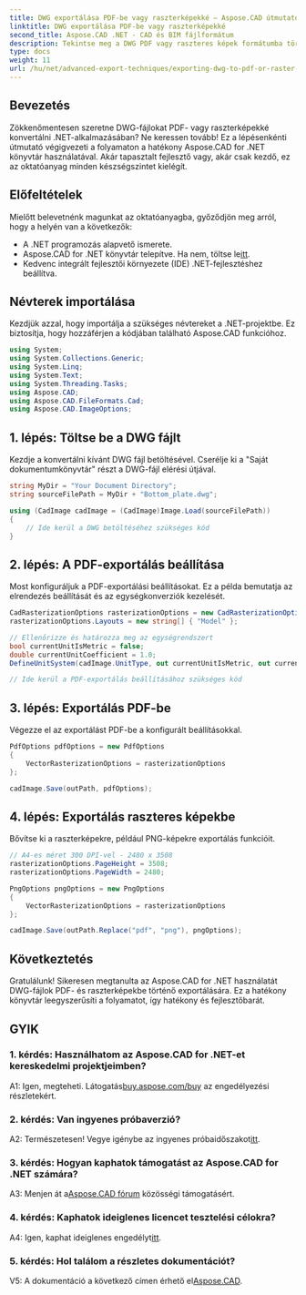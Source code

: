 ```yaml
---
title: DWG exportálása PDF-be vagy raszterképekké – Aspose.CAD útmutató
linktitle: DWG exportálása PDF-be vagy raszterképekké
second_title: Aspose.CAD .NET - CAD és BIM fájlformátum
description: Tekintse meg a DWG PDF vagy raszteres képek formátumba történő exportálásáról szóló átfogó útmutatót az Aspose.CAD for .NET használatával. Tanulja meg a lépéseket, az előfeltételeket, és ismerkedjen meg ezzel a hatékony könyvtárral.
type: docs
weight: 11
url: /hu/net/advanced-export-techniques/exporting-dwg-to-pdf-or-raster-images/
---
```

## Bevezetés

Zökkenőmentesen szeretne DWG-fájlokat PDF- vagy raszterképekké konvertálni .NET-alkalmazásában? Ne keressen tovább! Ez a lépésenkénti útmutató végigvezeti a folyamaton a hatékony Aspose.CAD for .NET könyvtár használatával. Akár tapasztalt fejlesztő vagy, akár csak kezdő, ez az oktatóanyag minden készségszintet kielégít.

## Előfeltételek

Mielőtt belevetnénk magunkat az oktatóanyagba, győződjön meg arról, hogy a helyén van a következők:

- A .NET programozás alapvető ismerete.
-  Aspose.CAD for .NET könyvtár telepítve. Ha nem, töltse le[itt](https://releases.aspose.com/cad/net/).
- Kedvenc integrált fejlesztői környezete (IDE) .NET-fejlesztéshez beállítva.

## Névterek importálása

Kezdjük azzal, hogy importálja a szükséges névtereket a .NET-projektbe. Ez biztosítja, hogy hozzáférjen a kódjában található Aspose.CAD funkcióhoz.

```csharp
using System;
using System.Collections.Generic;
using System.Linq;
using System.Text;
using System.Threading.Tasks;
using Aspose.CAD;
using Aspose.CAD.FileFormats.Cad;
using Aspose.CAD.ImageOptions;
```

## 1. lépés: Töltse be a DWG fájlt

Kezdje a konvertálni kívánt DWG fájl betöltésével. Cserélje ki a "Saját dokumentumkönyvtár" részt a DWG-fájl elérési útjával.

```csharp
string MyDir = "Your Document Directory";
string sourceFilePath = MyDir + "Bottom_plate.dwg";

using (CadImage cadImage = (CadImage)Image.Load(sourceFilePath))
{
    // Ide kerül a DWG betöltéséhez szükséges kód
}
```

## 2. lépés: A PDF-exportálás beállítása

Most konfiguráljuk a PDF-exportálási beállításokat. Ez a példa bemutatja az elrendezés beállítását és az egységkonverziók kezelését.

```csharp
CadRasterizationOptions rasterizationOptions = new CadRasterizationOptions();
rasterizationOptions.Layouts = new string[] { "Model" };

// Ellenőrizze és határozza meg az egységrendszert
bool currentUnitIsMetric = false;
double currentUnitCoefficient = 1.0;
DefineUnitSystem(cadImage.UnitType, out currentUnitIsMetric, out currentUnitCoefficient);

// Ide kerül a PDF-exportálás beállításához szükséges kód
```

## 3. lépés: Exportálás PDF-be

Végezze el az exportálást PDF-be a konfigurált beállításokkal.

```csharp
PdfOptions pdfOptions = new PdfOptions
{
    VectorRasterizationOptions = rasterizationOptions
};

cadImage.Save(outPath, pdfOptions);
```

## 4. lépés: Exportálás raszteres képekbe

Bővítse ki a raszterképekre, például PNG-képekre exportálás funkcióit.

```csharp
// A4-es méret 300 DPI-vel - 2480 x 3508
rasterizationOptions.PageHeight = 3508;
rasterizationOptions.PageWidth = 2480;

PngOptions pngOptions = new PngOptions
{
    VectorRasterizationOptions = rasterizationOptions
};

cadImage.Save(outPath.Replace("pdf", "png"), pngOptions);
```

## Következtetés

Gratulálunk! Sikeresen megtanulta az Aspose.CAD for .NET használatát DWG-fájlok PDF- és raszterképekbe történő exportálására. Ez a hatékony könyvtár leegyszerűsíti a folyamatot, így hatékony és fejlesztőbarát.

## GYIK

### 1. kérdés: Használhatom az Aspose.CAD for .NET-et kereskedelmi projektjeimben?

 A1: Igen, megteheti. Látogatás[buy.aspose.com/buy](https://purchase.aspose.com/buy) az engedélyezési részletekért.

### 2. kérdés: Van ingyenes próbaverzió?

 A2: Természetesen! Vegye igénybe az ingyenes próbaidőszakot[itt](https://releases.aspose.com/).

### 3. kérdés: Hogyan kaphatok támogatást az Aspose.CAD for .NET számára?

 A3: Menjen át a[Aspose.CAD fórum](https://forum.aspose.com/c/cad/19) közösségi támogatásért.

### 4. kérdés: Kaphatok ideiglenes licencet tesztelési célokra?

 A4: Igen, kaphat ideiglenes engedélyt[itt](https://purchase.aspose.com/temporary-license/).

### 5. kérdés: Hol találom a részletes dokumentációt?

 V5: A dokumentáció a következő címen érhető el[Aspose.CAD](https://reference.aspose.com/cad/net/).